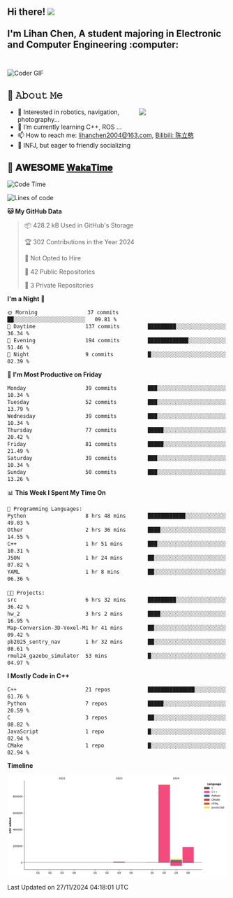 <h2 align="left">
 <abc>
  <br>Hi there! <img src="https://user-images.githubusercontent.com/42378118/110234147-e3259600-7f4e-11eb-95be-0c4047144dea.gif" width="30"><br>
  <br> I'm Lihan Chen, A student majoring in Electronic and Computer Engineering :computer:<br>
  <br>
 </abc>
</h2>

<img align="center" src="https://media.giphy.com/media/SWoSkN6DxTszqIKEqv/giphy.gif" alt="Coder GIF" width="500">

## :book: 𝙰𝚋𝚘𝚞𝚝 𝙼𝚎

<img align="right" width="40%" src="https://github-readme-stats.vercel.app/api?username=LihanChen2004&show_icons=true&icon_color=CE1D2D&text_color=718096&bg_color=ffffff&hide_title=true" />

- 🌟 Interested in robotics, navigation, photography...
- 🌱 I’m currently learning C++, ROS ... 
- 📫 How to reach me: lihanchen2004@163.com, [Bilibili: 陈立憨](https://space.bilibili.com/170786212)
- 👯 INFJ, but eager to friendly socializing

## 📜 𝐀𝐖𝐄𝐒𝐎𝐌𝐄 [𝐖𝐚𝐤𝐚𝐓𝐢𝐦𝐞](https://github.com/anmol098/waka-readme-stats)

<!--START_SECTION:waka-->
![Code Time](http://img.shields.io/badge/Code%20Time-402%20hrs%2027%20mins-blue)

![Lines of code](https://img.shields.io/badge/From%20Hello%20World%20I%27ve%20Written-1.2%20million%20lines%20of%20code-blue)

**🐱 My GitHub Data** 

> 📦 428.2 kB Used in GitHub's Storage 
 > 
> 🏆 302 Contributions in the Year 2024
 > 
> 🚫 Not Opted to Hire
 > 
> 📜 42 Public Repositories 
 > 
> 🔑 3 Private Repositories 
 > 
**I'm a Night 🦉** 

```text
🌞 Morning                37 commits          ██░░░░░░░░░░░░░░░░░░░░░░░   09.81 % 
🌆 Daytime                137 commits         █████████░░░░░░░░░░░░░░░░   36.34 % 
🌃 Evening                194 commits         █████████████░░░░░░░░░░░░   51.46 % 
🌙 Night                  9 commits           █░░░░░░░░░░░░░░░░░░░░░░░░   02.39 % 
```
📅 **I'm Most Productive on Friday** 

```text
Monday                   39 commits          ███░░░░░░░░░░░░░░░░░░░░░░   10.34 % 
Tuesday                  52 commits          ███░░░░░░░░░░░░░░░░░░░░░░   13.79 % 
Wednesday                39 commits          ███░░░░░░░░░░░░░░░░░░░░░░   10.34 % 
Thursday                 77 commits          █████░░░░░░░░░░░░░░░░░░░░   20.42 % 
Friday                   81 commits          █████░░░░░░░░░░░░░░░░░░░░   21.49 % 
Saturday                 39 commits          ███░░░░░░░░░░░░░░░░░░░░░░   10.34 % 
Sunday                   50 commits          ███░░░░░░░░░░░░░░░░░░░░░░   13.26 % 
```


📊 **This Week I Spent My Time On** 

```text
💬 Programming Languages: 
Python                   8 hrs 48 mins       ████████████░░░░░░░░░░░░░   49.03 % 
Other                    2 hrs 36 mins       ████░░░░░░░░░░░░░░░░░░░░░   14.55 % 
C++                      1 hr 51 mins        ███░░░░░░░░░░░░░░░░░░░░░░   10.31 % 
JSON                     1 hr 24 mins        ██░░░░░░░░░░░░░░░░░░░░░░░   07.82 % 
YAML                     1 hr 8 mins         ██░░░░░░░░░░░░░░░░░░░░░░░   06.36 % 

🐱‍💻 Projects: 
src                      6 hrs 32 mins       █████████░░░░░░░░░░░░░░░░   36.42 % 
hw_2                     3 hrs 2 mins        ████░░░░░░░░░░░░░░░░░░░░░   16.95 % 
Map-Conversion-3D-Voxel-M1 hr 41 mins        ██░░░░░░░░░░░░░░░░░░░░░░░   09.42 % 
pb2025_sentry_nav        1 hr 32 mins        ██░░░░░░░░░░░░░░░░░░░░░░░   08.61 % 
rmul24_gazebo_simulator  53 mins             █░░░░░░░░░░░░░░░░░░░░░░░░   04.97 % 
```

**I Mostly Code in C++** 

```text
C++                      21 repos            ███████████████░░░░░░░░░░   61.76 % 
Python                   7 repos             █████░░░░░░░░░░░░░░░░░░░░   20.59 % 
C                        3 repos             ██░░░░░░░░░░░░░░░░░░░░░░░   08.82 % 
JavaScript               1 repo              █░░░░░░░░░░░░░░░░░░░░░░░░   02.94 % 
CMake                    1 repo              █░░░░░░░░░░░░░░░░░░░░░░░░   02.94 % 
```



**Timeline**

![Lines of Code chart](https://raw.githubusercontent.com/LihanChen2004/LihanChen2004/main/assets/bar_graph.png)


 Last Updated on 27/11/2024 04:18:01 UTC
<!--END_SECTION:waka-->

<!--
**LihanChen2004/LihanChen2004** is a ✨ _special_ ✨ repository because its `README.md` (this file) appears on your GitHub profile.

Here are some ideas to get you started:

- 🔭 I’m currently working on ...
- 🌱 I’m currently learning ...
- 👯 I’m looking to collaborate on ...
- 🤔 I’m looking for help with ...
- 💬 Ask me about ...
- 📫 How to reach me: ...
- 😄 Pronouns: ...
- ⚡ Fun fact: ...
-->
